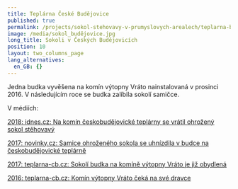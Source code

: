 ```yaml
---
title: Teplárna České Budějovice
published: true
permalink: /projects/sokol-stehovavy-v-prumyslovych-arealech/teplarna-budejovice
image: /media/sokol_budějovice.jpg
long_title: Sokoli v Českých Budějovicích
position: 10
layout: two_columns_page
lang_alternatives:
  en_GB: {}
---
```

Jedna budka vyvěšena na komín výtopny Vráto nainstalovaná v prosinci 2016.
 V následujícím roce se budka zalíbila sokolí samičce.

V médiích:

[2018: idnes.cz: Na komín českobudějovické teplárny se vrátil ohrožený sokol stěhovavý](https://www.idnes.cz/ceske-budejovice/zpravy/sokol-stehovavy-teplarna-komin-hnizdeni-ohrozeny.A181024_083627_budejovice-zpravy_mrl)

[2017: novinky.cz: Samice ohroženého sokola se uhnízdila v budce na českobudějovické teplárně](https://www.novinky.cz/domaci/442529-samice-ohrozeneho-sokola-se-uhnizdila-v-budce-na-ceskobudejovicke-teplarne.html)

[2017: teplarna-cb.cz: Sokolí budka na komíně výtopny Vráto je již obydlená](http://www.teplarna-cb.cz/novinky/sokoli-budka-na-komine-vytopny-vrato-je-uz-obydlena.html)

[2016: teplarna-cb.cz: Komín výtopny Vráto čeká na své dravce](http://www.teplarna-cb.cz/novinky/komin-vytopny-vrato-ceka-na-sve-dravce.html)
